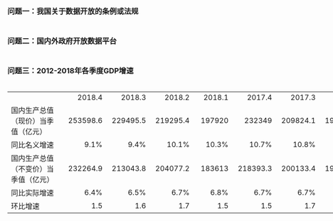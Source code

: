 ### 问题一：我国关于数据开放的条例或法规<br><br/>
### 问题二：国内外政府开放数据平台<br><br/>
### 问题三：2012-2018年各季度GDP增速<br><br/>
<table width="2413.60" border="0" cellpadding="0" cellspacing="0" style='width:2413.60pt;border-collapse:collapse;table-layout:fixed;'>
   <col width="231.20" style='mso-width-source:userset;mso-width-alt:9864;'/>
   <col width="71.60" span="24" style='mso-width-source:userset;mso-width-alt:3054;'/>
   <col width="52.80" style='mso-width-source:userset;mso-width-alt:2252;'/>
   <col width="53.60" style='mso-width-source:userset;mso-width-alt:2286;'/>
   <col width="71.60" span="2" style='mso-width-source:userset;mso-width-alt:3054;'/>
   <col width="53.60" span="4" style='mso-width-source:userset;mso-width-alt:2286;'/>
   <tr height="17.60" style='height:17.60pt;'>
    <td height="17.60" width="231.20" style='height:17.60pt;width:231.20pt;'></td>
    <td width="71.60" align="right" style='width:71.60pt;' x:num>2018.4</td>
    <td width="71.60" align="right" style='width:71.60pt;' x:num>2018.3</td>
    <td width="71.60" align="right" style='width:71.60pt;' x:num>2018.2</td>
    <td width="71.60" align="right" style='width:71.60pt;' x:num>2018.1</td>
    <td width="71.60" align="right" style='width:71.60pt;' x:num>2017.4</td>
    <td width="71.60" align="right" style='width:71.60pt;' x:num>2017.3</td>
    <td width="71.60" align="right" style='width:71.60pt;' x:num>2017.2</td>
    <td width="71.60" align="right" style='width:71.60pt;' x:num>2017.1</td>
    <td width="71.60" align="right" style='width:71.60pt;' x:num>2016.4</td>
    <td width="71.60" align="right" style='width:71.60pt;' x:num>2016.3</td>
    <td width="71.60" align="right" style='width:71.60pt;' x:num>2016.2</td>
    <td width="71.60" align="right" style='width:71.60pt;' x:num>2016.1</td>
    <td width="71.60" align="right" style='width:71.60pt;' x:num>2015.4</td>
    <td width="71.60" align="right" style='width:71.60pt;' x:num>2015.3</td>
    <td width="71.60" align="right" style='width:71.60pt;' x:num>2015.2</td>
    <td width="71.60" align="right" style='width:71.60pt;' x:num>2015.1</td>
    <td width="71.60" align="right" style='width:71.60pt;' x:num>2014.4</td>
    <td width="71.60" align="right" style='width:71.60pt;' x:num>2014.3</td>
    <td width="71.60" align="right" style='width:71.60pt;' x:num>2014.2</td>
    <td width="71.60" align="right" style='width:71.60pt;' x:num>2014.1</td>
    <td width="71.60" align="right" style='width:71.60pt;' x:num>2013.4</td>
    <td width="71.60" align="right" style='width:71.60pt;' x:num>2013.3</td>
    <td width="71.60" align="right" style='width:71.60pt;' x:num>2013.2</td>
    <td width="71.60" align="right" style='width:71.60pt;' x:num>2013.1</td>
    <td width="52.80" align="right" style='width:52.80pt;' x:num>2012.4</td>
    <td width="53.60" align="right" style='width:53.60pt;' x:num>2012.3</td>
    <td width="71.60" align="right" style='width:71.60pt;' x:num>2012.2</td>
    <td width="71.60" align="right" style='width:71.60pt;' x:num>2012.1</td>
    <td width="53.60" align="right" style='width:53.60pt;' x:num>2011.4</td>
    <td width="53.60" align="right" style='width:53.60pt;' x:num>2011.3</td>
    <td width="53.60" align="right" style='width:53.60pt;' x:num>2011.2</td>
    <td width="53.60" align="right" style='width:53.60pt;' x:num>2011.1</td>
   </tr>
   <tr height="17.60" style='height:17.60pt;'>
    <td height="17.60" style='height:17.60pt;' x:str>国内生产总值（现价）当季值（亿元）</td>
    <td align="right" x:num>253598.6</td>
    <td align="right" x:num>229495.5</td>
    <td align="right" x:num>219295.4</td>
    <td align="right" x:num>197920</td>
    <td align="right" x:num>232349</td>
    <td align="right" x:num>209824.1</td>
    <td align="right" x:num>199177.8</td>
    <td align="right" x:num>179403.4</td>
    <td align="right" x:num>209877.2</td>
    <td align="right" x:num>189337.6</td>
    <td align="right" x:num>179878.7</td>
    <td align="right" x:num>160967.3</td>
    <td align="right" x:num>191720.8</td>
    <td align="right" x:num>175803.8</td>
    <td align="right" x:num>167874.5</td>
    <td align="right" x:num>150593.8</td>
    <td align="right" x:num>180190.3</td>
    <td align="right" x:num>164897.8</td>
    <td align="right" x:num>155922.3</td>
    <td align="right" x:num>140270.2</td>
    <td align="right" x:num>167772.3</td>
    <td align="right" x:num>152222.7</td>
    <td align="right" x:num>143518.7</td>
    <td align="right" x:num>129449.6</td>
    <td align="right" x:num>151812</td>
    <td align="right" x:num>138089.6</td>
    <td align="right" x:num>131320.6</td>
    <td align="right" x:num>117357.6</td>
    <td align="right" x:num>138012.1</td>
    <td align="right" x:num>126562.2</td>
    <td align="right" x:num>118895.9</td>
    <td align="right" x:num>104469.9</td>
   </tr>
   <tr height="17.60" class="xl65" style='height:17.60pt;'>
    <td class="xl65" height="17.60" style='height:17.60pt;' x:str>同比名义增速</td>
    <td class="xl65" align="right" x:fmla="=(B2-F2)/F2" x:num="9.1455525954490899e-02">9.1%</td>
    <td class="xl65" align="right" x:fmla="=(C2-G2)/G2" x:num="9.3751861678424891e-02">9.4%</td>
    <td class="xl65" align="right" x:fmla="=(D2-H2)/H2" x:num="0.10100322425491198">10.1%</td>
    <td class="xl65" align="right" x:fmla="=(E2-I2)/I2" x:num="0.10321209074075523">10.3%</td>
    <td class="xl65" align="right" x:fmla="=(F2-J2)/J2" x:num="0.10707118257724034">10.7%</td>
    <td class="xl65" align="right" x:fmla="=(G2-K2)/K2" x:num="0.10820090674012979">10.8%</td>
    <td class="xl65" align="right" x:fmla="=(H2-L2)/L2" x:num="0.10728952343996247">10.7%</td>
    <td class="xl65" align="right" x:fmla="=(I2-M2)/M2" x:num="0.11453320022141147">11.5%</td>
    <td class="xl65" align="right" x:fmla="=(J2-N2)/N2" x:num="9.4702296255805438e-02">9.5%</td>
    <td class="xl65" align="right" x:fmla="=(K2-O2)/O2" x:num="7.6982408798899782e-02">7.7%</td>
    <td class="xl65" align="right" x:fmla="=(L2-P2)/P2" x:num="7.1506988851791145e-02">7.2%</td>
    <td class="xl65" align="right" x:fmla="=(M2-Q2)/Q2" x:num="6.8883977959251982e-02">6.9%</td>
    <td class="xl65" align="right" x:fmla="=(N2-R2)/R2" x:num="6.3990680963403698e-02">6.4%</td>
    <td class="xl65" align="right" x:fmla="=(O2-S2)/S2" x:num="6.6137935133155204e-02">6.6%</td>
    <td class="xl65" align="right" x:fmla="=(P2-T2)/T2" x:num="7.6654846676838487e-02">7.7%</td>
    <td class="xl65" align="right" x:fmla="=(Q2-U2)/U2" x:num="7.3597955945025925e-02">7.4%</td>
    <td class="xl65" align="right" x:fmla="=(R2-V2)/V2" x:num="7.4016986117493772e-02">7.4%</td>
    <td class="xl65" align="right" x:fmla="=(S2-W2)/W2" x:num="8.3266818943560819e-02">8.3%</td>
    <td class="xl65" align="right" x:fmla="=(T2-X2)/X2" x:num="8.6424974585193257e-02">8.6%</td>
    <td class="xl65" align="right" x:fmla="=(U2-Y2)/Y2" x:num="8.3589288804291437e-02">8.4%</td>
    <td class="xl65" align="right" x:fmla="=(V2-Z2)/Z2" x:num="0.10513200537506909">10.5%</td>
    <td class="xl65" align="right" x:fmla="=(W2-AA2)/AA2" x:num="0.10234731652492299">10.2%</td>
    <td class="xl65" align="right" x:fmla="=(X2-AB2)/AB2" x:num="9.2887939896710833e-02">9.3%</td>
    <td class="xl65" align="right" x:fmla="=(Y2-AC2)/AC2" x:num="0.10303550856527399">10.3%</td>
    <td class="xl65" align="right" x:fmla="=(Z2-AD2)/AD2" x:num="9.9990508078639434e-02">10.0%</td>
    <td class="xl65" align="right" x:fmla="=(AA2-AE2)/AE2" x:num="9.1080907253508619e-02">9.1%</td>
    <td class="xl65" align="right" x:fmla="=(AB2-AF2)/AF2" x:num="0.10450065982090226">10.5%</td>
    <td class="xl65" align="right" x:fmla="=(AC2-AG2)/AG2" x:num="0.1233628059374041">12.3%</td>
    <td class="xl65" colspan="4" style='mso-ignore:colspan;'></td>
   </tr>
   <tr height="17.60" style='height:17.60pt;'>
    <td height="17.60" style='height:17.60pt;' x:str>国内生产总值（不变价）当季值（亿元）</td>
    <td align="right" x:num>232264.9</td>
    <td align="right" x:num>213043.8</td>
    <td align="right" x:num>204077.2</td>
    <td align="right" x:num>183613</td>
    <td align="right" x:num>218393.3</td>
    <td align="right" x:num>200133.4</td>
    <td align="right" x:num>191284.6</td>
    <td align="right" x:num>171852.5</td>
    <td align="right" x:num>204764.2</td>
    <td align="right" x:num>187498.6</td>
    <td align="right" x:num>179089.5</td>
    <td align="right" x:num>160837.9</td>
    <td align="right" x:num>169488.4</td>
    <td align="right" x:num>153127.4</td>
    <td align="right" x:num>146898.4</td>
    <td align="right" x:num>132491.5</td>
    <td align="right" x:num>158668.8</td>
    <td align="right" x:num>143294.9</td>
    <td align="right" x:num>137305</td>
    <td align="right" x:num>123850.1</td>
    <td align="right" x:num>147965.2</td>
    <td align="right" x:num>133751.6</td>
    <td align="right" x:num>127743.9</td>
    <td align="right" x:num>115342.5</td>
    <td align="right" x:num>137370.4</td>
    <td align="right" x:num>123917</td>
    <td align="right" x:num>118757.4</td>
    <td align="right" x:num>106938.5</td>
    <td align="right" x:num>127039.6</td>
    <td align="right" x:num>115223.5</td>
    <td align="right" x:num>110314.2</td>
    <td align="right" x:num>98902.8</td>
   </tr>
   <tr height="17.60" class="xl65" style='height:17.60pt;'>
    <td class="xl65" height="17.60" style='height:17.60pt;' x:str>同比实际增速</td>
    <td class="xl65" align="right" x:fmla="=(B4-F4)/F4" x:num="6.351660055505369e-02">6.4%</td>
    <td class="xl65" align="right" x:fmla="=(C4-G4)/G4" x:num="6.4508972515332247e-02">6.5%</td>
    <td class="xl65" align="right" x:fmla="=(D4-H4)/H4" x:num="6.6877312653501664e-02">6.7%</td>
    <td class="xl65" align="right" x:fmla="=(E4-I4)/I4" x:num="6.8433685864331337e-02">6.8%</td>
    <td class="xl65" align="right" x:fmla="=(F4-J4)/J4" x:num="6.6559974839351679e-02">6.7%</td>
    <td class="xl65" align="right" x:fmla="=(G4-K4)/K4" x:num="6.7386103149570123e-02">6.7%</td>
    <td class="xl65" align="right" x:fmla="=(H4-L4)/L4" x:num="6.8095002777940672e-02">6.8%</td>
    <td class="xl65" align="right" x:fmla="=(I4-M4)/M4" x:num="6.8482615105021932e-02">6.8%</td>
    <td class="xl65" align="right" x:fmla="=(J4-N4)/N4" x:num="0.20813105793670847">20.8%</td>
    <td class="xl65" align="right" x:fmla="=(K4-O4)/O4" x:num="0.22446146150199123">22.4%</td>
    <td class="xl65" align="right" x:fmla="=(L4-P4)/P4" x:num="0.21913853384379958">21.9%</td>
    <td class="xl65" align="right" x:fmla="=(M4-Q4)/Q4" x:num="0.21394881935822294">21.4%</td>
    <td class="xl65" align="right" x:fmla="=(N4-R4)/R4" x:num="6.8189839464343371e-02">6.8%</td>
    <td class="xl65" align="right" x:fmla="=(O4-S4)/S4" x:num="6.8617236203102838e-02">6.9%</td>
    <td class="xl65" align="right" x:fmla="=(P4-T4)/T4" x:num="6.986926914533334e-02">7.0%</td>
    <td class="xl65" align="right" x:fmla="=(Q4-U4)/U4" x:num="6.9773056299510403e-02">7.0%</td>
    <td class="xl65" align="right" x:fmla="=(R4-V4)/V4" x:num="7.2338630975391352e-02">7.2%</td>
    <td class="xl65" align="right" x:fmla="=(S4-W4)/W4" x:num="7.1350922157192798e-02">7.1%</td>
    <td class="xl65" align="right" x:fmla="=(T4-X4)/X4" x:num="7.4845843911137883e-02">7.5%</td>
    <td class="xl65" align="right" x:fmla="=(U4-Y4)/Y4" x:num="7.3759455534603516e-02">7.4%</td>
    <td class="xl65" align="right" x:fmla="=(V4-Z4)/Z4" x:num="7.7125785467611785e-02">7.7%</td>
    <td class="xl65" align="right" x:fmla="=(W4-AA4)/AA4" x:num="7.9364413276628756e-02">7.9%</td>
    <td class="xl65" align="right" x:fmla="=(X4-AB4)/AB4" x:num="7.5671073970969394e-02">7.6%</td>
    <td class="xl65" align="right" x:fmla="=(Y4-AC4)/AC4" x:num="7.8587225367851621e-02">7.9%</td>
    <td class="xl65" align="right" x:fmla="=(Z4-AD4)/AD4" x:num="8.131952556525672e-02">8.1%</td>
    <td class="xl65" align="right" x:fmla="=(AA4-AE4)/AE4" x:num="7.5449018646369881e-02">7.5%</td>
    <td class="xl65" align="right" x:fmla="=(AB4-AF4)/AF4" x:num="7.6537744007571074e-02">7.7%</td>
    <td class="xl65" align="right" x:fmla="=(AC4-AG4)/AG4" x:num="8.1248458082076508e-02">8.1%</td>
    <td class="xl65" colspan="4" style='mso-ignore:colspan;'></td>
   </tr>
   <tr height="17.60" style='height:17.60pt;'>
    <td height="17.60" style='height:17.60pt;' x:str>环比增速</td>
    <td align="right" x:num>1.5</td>
    <td align="right" x:num>1.6</td>
    <td align="right" x:num>1.7</td>
    <td align="right" x:num>1.5</td>
    <td align="right" x:num>1.5</td>
    <td align="right" x:num>1.7</td>
    <td align="right" x:num>1.8</td>
    <td align="right" x:num>1.5</td>
    <td align="right" x:num>1.6</td>
    <td align="right" x:num>1.7</td>
    <td align="right" x:num>1.9</td>
    <td align="right" x:num>1.4</td>
    <td align="right" x:num>1.5</td>
    <td align="right" x:num>1.7</td>
    <td align="right" x:num>1.8</td>
    <td align="right" x:num>1.8</td>
    <td align="right" x:num>1.7</td>
    <td align="right" x:num>1.8</td>
    <td align="right" x:num>1.8</td>
    <td align="right" x:num>1.8</td>
    <td align="right" x:num>1.6</td>
    <td align="right" x:num>2.1</td>
    <td align="right" x:num>1.8</td>
    <td align="right" x:num>1.9</td>
    <td align="right" x:num>2</td>
    <td align="right" x:num>1.8</td>
    <td align="right" x:num>2.1</td>
    <td align="right" x:num>2</td>
    <td colspan="4" style='mso-ignore:colspan;'></td>
   </tr>
   <![if supportMisalignedColumns]>
    <tr width="0" style='display:none;'>
     <td width="231" style='width:231;'></td>
     <td width="72" style='width:72;'></td>
     <td width="53" style='width:53;'></td>
     <td width="54" style='width:54;'></td>
     <td width="72" style='width:72;'></td>
     <td width="54" style='width:54;'></td>
    </tr>
   <![endif]>
  </table>

